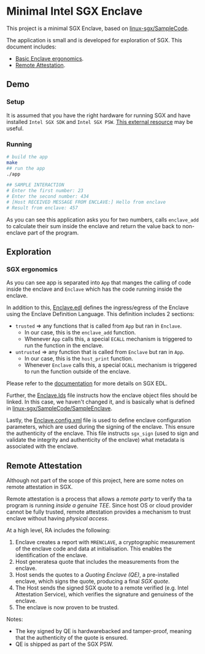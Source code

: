 # Minimal Intel SGX Enclave

This project is a minimal SGX Enclave, based on [linux-sgx/SampleCode](https://github.com/intel/linux-sgx/tree/main/SampleCode).

The application is small and is developed for exploration of SGX. This document includes:

- [Basic Enclave ergonomics](#sgx-ergonomics).
- [Remote Attestation](#remote-attestation).

## Demo

### Setup

It is assumed that you have the right hardware for running SGX and have installed `Intel SGX SDK` and `Intel SGX PSW`. [This external resource](https://codentium.com/setting-up-intel-sgx/) may be useful.

### Running

```sh
# build the app
make
## run the app
./app

## SAMPLE INTERACTION
# Enter the first number: 23
# Enter the second number: 434
# [Host RECEIVED MESSAGE FROM ENCLAVE:] Hello from enclave
# Result from enclave: 457
```

As you can see this application asks you for two numbers, calls `enclave_add` to calculate their sum inside the enclave and return the value back to non-enclave part of the program.

## Exploration

### SGX ergonomics

As you can see app is separated into `App` that manges the calling of code inside the enclave and `Enclave` which has the code running inside the enclave.

In addition to this, [Enclave.edl](./Enclave/Enclave.edl) defines the ingress/egress of the Enclave using the Enclave Definition Language. This definition includes 2 sections:

- `trusted` => any functions that is called from `App` but ran in `Enclave`.
  - In our case, this is the `enclave_add` function.
  - Whenever `App` calls this, a special `ECALL` mechanism is triggered to run the function in the enclave.
- `untrusted` => any function that is called from `Enclave` but ran in `App`.
  - In our case, this is the `host_print` function.
  - Whenever `Enclave` calls this, a special `OCALL` mechanism is triggered to run the function outside of the enclave.

Please refer to the [documentation](https://cdrdv2-public.intel.com/671446/input-types-and-boundary-checking-edl.pdf) for more details on SGX EDL.

Further, the [Enclave.lds](./Enclave/Enclave.lds) file instructs how the enclave object files should be linked. In this case, we haven't changed it, and is basically what is defined in [linux-sgx/SampleCode/SampleEnclave](https://github.com/intel/linux-sgx/tree/main/SampleCode/SampleEnclave).

Lastly, the [Enclave.config.xml](./Enclave/Enclave.config.xml) file is used to define enclave configuration parameters, which are used during the signing of the enclave. This ensure the authenticity of the enclave. This file instructs `sgx_sign` (used to sign and validate the integrity and authenticity of the enclave) what metadata is associated with the enclave.

## Remote Attestation

Although not part of the scope of this project, here are some notes on remote attestation in SGX.

Remote attestation is a process that allows a *remote party* to verify tha ta program is running *inside a genuine TEE*. Since host OS or cloud provider cannot be fully trusted, remote attestation provides a mechanism to trust enclave without having *physical access*. 

At a high level, RA includes the following: 

1. Enclave creates a report with `MRENCLAVE`, a cryptographic measurement of the enclave code and data at initialisation. This enables the identification of the enclave.
2. Host generatesa quote that includes the measurements from the enclave. 
3. Host sends the quotes to a *Quoting Enclave (QE)*, a pre-installed enclave, which signs the quote, producing a final *SGX quote*.
4. The Host sends the signed SGX quote to a remote verified (e.g. Intel Attestation Service), which verifies the signature and genuiness of the enclave.
5. The enclave is now proven to be trusted. 

Notes:
- The key signed by QE is hardwarebacked and tamper-proof, meaning that the authenticity of the quote is ensured. 
- QE is shipped as part of the SGX PSW. 